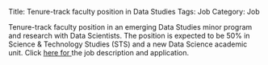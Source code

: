 Title: Tenure-track faculty position in Data Studies
Tags: Job
Category: Job

Tenure-track faculty position in an emerging Data Studies minor program and research with Data Scientists.
The position is expected to be 50% in Science &amp; Technology Studies (STS) and a new Data Science academic unit. Click
<a href="https://recruit.ucdavis.edu/apply/JPF01228">here for </a> the job description and application.


